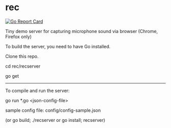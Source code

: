 # rec

[![Go Report Card](https://goreportcard.com/badge/github.com/stts-se/rec)](https://goreportcard.com/report/github.com/stts-se/rec)

Tiny demo server for capturing microphone sound via browser (Chrome, Firefox only) 

To build the server, you need to have Go installed.

Clone this repo.

cd rec/recserver

go get

__________________________

To compile and run the server:

go run *.go &lt;json-config-file&gt;

sample config file: config/config-sample.json

(or go build; ./recserver or go install; recserver)
